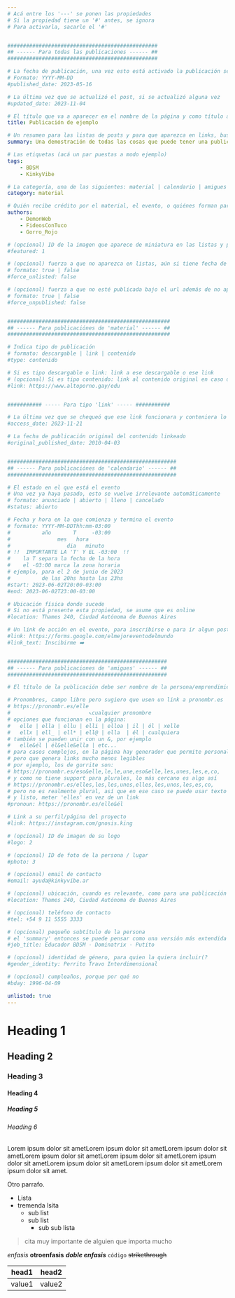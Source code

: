 ```yaml
---
# Acá entre los '---' se ponen las propiedades
# Si la propiedad tiene un '#' antes, se ignora
# Para activarla, sacarle el '#'


################################################
## ------ Para todas las publicaciones ------ ##
################################################

# La fecha de publicación, una vez esto está activado la publicación se vuelve visible
# Formato: YYYY-MM-DD
#published_date: 2023-05-16

# La última vez que se actualizó el post, si se actualizó alguna vez
#updated_date: 2023-11-04

# El título que va a aparecer en el nombre de la página y como título antes del contenido
title: Publicación de ejemplo

# Un resumen para las listas de posts y para que aparezca en links, buscadores, etc
summary: Una demostración de todas las cosas que puede tener una publicación

# Las etiquetas (acá un par puestas a modo ejemplo)
tags:
    - BDSM
    - KinkyVibe

# La categoría, una de las siguientes: material | calendario | amigues
category: material

# Quién recibe crédito por el material, el evento, o quiénes forman parte de un emprendimiento/proyecto
authors:
    - DemonWeb
    - FideosConTuco
    - Gorro_Rojo

# (opcional) ID de la imagen que aparece de miniatura en las listas y previews de links
#featured: 1

# (opcional) fuerza a que no aparezca en listas, aún si tiene fecha de publicación seteada. seguirá funcionando el url.
# formato: true | false
#force_unlisted: false

# (opcional) fuerza a que no esté publicada bajo el url además de no aparecer en ninguna lista: 
# formato: true | false
#force_unpublished: false


####################################################
## ------ Para publicaciónes de 'material' ------ ##
####################################################

# Indica tipo de publicación
# formato: descargable | link | contenido
#type: contenido

# Si es tipo descargable o link: link a ese descargable o ese link
# (opcional) Si es tipo contenido: link al contenido original en caso de ser una traducción un repost, una adaptación, etc
#link: https://www.altoporno.gay/edu


########### ----- Para tipo 'link' ----- ###########

# La última vez que se chequeó que ese link funcionara y conteniera lo que se supone que contiene
#access_date: 2023-11-21

# La fecha de publicación original del contenido linkeado
#original_published_date: 2010-04-03


######################################################
## ------ Para publicaciónes de 'calendario' ------ ##
######################################################

# El estado en el que está el evento
# Una vez ya haya pasado, esto se vuelve irrelevante automáticamente
# formato: anunciado | abierto | lleno | cancelado
#status: abierto

# Fecha y hora en la que comienza y termina el evento
# formato: YYYY-MM-DDThh:mm-03:00
#          año       T     -03:00
#               mes   hora
#                  dia   minuto
# !!  IMPORTANTE LA 'T' Y EL -03:00  !!
#    la T separa la fecha de la hora
#    el -03:00 marca la zona horaria
# ejemplo, para el 2 de junio de 2023
#          de las 20hs hasta las 23hs
#start: 2023-06-02T20:00-03:00
#end: 2023-06-02T23:00-03:00

# Ubicación física donde sucede
# Si no está presente esta propiedad, se asume que es online
#location: Thames 240, Ciudad Autónoma de Buenos Aires

# Un link de acción en el evento, para inscribirse o para ir algun post original
#link: https://forms.google.com/elmejoreventodelmundo
#link_text: Inscibirme ➡️


###################################################
## ------ Para publicaciones de 'amigues' ------ ##
###################################################

# El título de la publicación debe ser nombre de la persona/emprendimiento/proyecto

# Pronombres, campo libre pero sugiero que usen un link a pronombr.es
# https://pronombr.es/elle
#                         ↖cualquier pronombre
# opciones que funcionan en la página:
#   elle | ella | ellu | elli | elloa | il | ól | xelle
#   ellx | ell_ | ell* | ell@ | ella  | él | cualquiera
# también se pueden unir con un &, por ejemplo
#   elle&él | él&elle&ella | etc...
# para casos complejos, en la página hay generador que permite personalizar mas
# pero que genera links mucho menos legibles
# por ejemplo, los de gorrite son:
# https://pronombr.es/eso&elle,le,le,une,eso&elle,les,unes,les,e,co,
# y como no tiene support para plurales, lo más cercano es algo así
# https://pronombr.es/elles,les,les,unes,elles,les,unos,les,es,co,
# pero no es realmente plural, así que en ese caso se puede usar texto
# y listo, meter 'elles' en vez de un link
#pronoun: https://pronombr.es/elle&él

# Link a su perfil/página del proyecto
#link: https://instagram.com/gnosis.king

# (opcional) ID de imagen de su logo
#logo: 2

# (opcional) ID de foto de la persona / lugar
#photo: 3

# (opcional) email de contacto
#email: ayuda@kinkyvibe.ar

# (opcional) ubicación, cuando es relevante, como para una publicación sobre el QI
#location: Thames 240, Ciudad Autónoma de Buenos Aires

# (opcional) teléfono de contacto
#tel: +54 9 11 5555 3333

# (opcional) pequeño subtítulo de la persona
# el 'summary' entonces se puede pensar como una versión más extendida de esto
#job_title: Educador BDSM - Dominatrix - Putito

# (opcional) identidad de género, para quien la quiera incluir(?
#gender_identity: Perrito Travo Interdimensional

# (opcional) cumpleaños, porque por qué no
#bday: 1996-04-09

unlisted: true
---
```

# Heading 1
## Heading 2
### Heading 3
#### Heading 4
##### Heading 5
###### Heading 6

Lorem ipsum dolor sit ametLorem ipsum dolor sit ametLorem ipsum dolor sit ametLorem ipsum dolor sit ametLorem ipsum dolor sit ametLorem ipsum dolor sit ametLorem ipsum dolor sit ametLorem ipsum dolor sit ametLorem ipsum dolor sit amet.

Otro parrafo.

- Lista
- tremenda lsita
  - sub list  
  - sub list
    - sub sub lista

> cita muy importante de alguien que importa mucho

*enfasis* **otroenfasis** ***doble enfasis*** `código` ~~strikethrough~~

|head1|head2|
|-|-|
|value1|value2|
